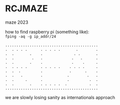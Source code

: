 # RCJMAZE

maze 2023 

how to find raspberry pi (something like):  
`fping -aq -g ip_addr/24`  

```
..........................................
.  . . . .      . . . . .       .        .
.  .       .    .              . .       .
.  .        .   .             .   .      .
.  .       .    .             .    .     .
.  . . . .      . . . . .    . . . .     .
.  .  .         .            .      .    .
.  .   .        .           .        .   .
.  .     .      .           .         .  .
.  .       .    . . . . .  .          .  .
..........................................

```

we are slowly losing sanity as internationals approach

